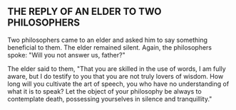 ## THE REPLY OF AN ELDER TO TWO PHILOSOPHERS

Two philosophers came to an elder and asked him to say something beneficial to them. The elder remained silent. Again, the philosophers spoke: "Will you not answer us, father?" 

The elder said to them, "That you are skilled in the use of words, I am fully aware, but I do testify to you that you are not truly lovers of wisdom. How long will you cultivate the art of speech, you who have no understanding of what it is to speak? Let the object of your philosophy be always to contemplate death, possessing yourselves in silence and tranquillity."
